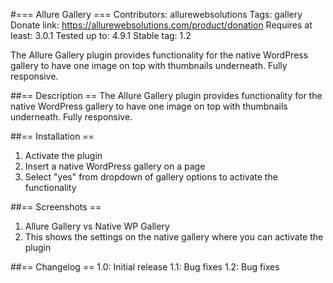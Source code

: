 #=== Allure Gallery ===
Contributors: allurewebsolutions
Tags: gallery
Donate link: https://allurewebsolutions.com/product/donation
Requires at least: 3.0.1
Tested up to: 4.9.1
Stable tag: 1.2

The Allure Gallery plugin provides functionality for the native WordPress gallery to have one image on top with thumbnails underneath. Fully responsive.

##== Description ==
The Allure Gallery plugin provides functionality for the native WordPress gallery to have one image on top with thumbnails underneath. Fully responsive.

##== Installation ==
1) Activate the plugin
2) Insert a native WordPress gallery on a page
3) Select \"yes\" from dropdown of gallery options to activate the functionality

##== Screenshots ==
1. Allure Gallery vs Native WP Gallery
2. This shows the settings on the native gallery where you can activate the plugin

##== Changelog ==
1.0: Initial release
1.1: Bug fixes
1.2: Bug fixes